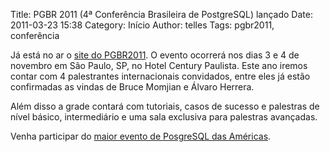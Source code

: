 Title: PGBR 2011 (4ª Conferência Brasileira de PostgreSQL) lançado
Date: 2011-03-23 15:38
Category: Início
Author: telles
Tags: pgbr2011, conferência

Já está no ar o [site do PGBR2011](http://pgbr.postgresql.org.br/). O evento ocorrerá nos dias 3 e 4 de novembro em São Paulo, SP, no Hotel Century Paulista. Este ano iremos contar com 4 palestrantes internacionais convidados, entre eles já estão confirmadas as vindas de Bruce Momjian e Álvaro Herrera.

Além disso a grade contará com tutoriais, casos de sucesso e palestras de nível básico, intermediário e uma sala exclusiva para palestras avançadas.

Venha participar do [maior evento de PosgreSQL das Américas](http://pgbr.postgresql.org.br/).
